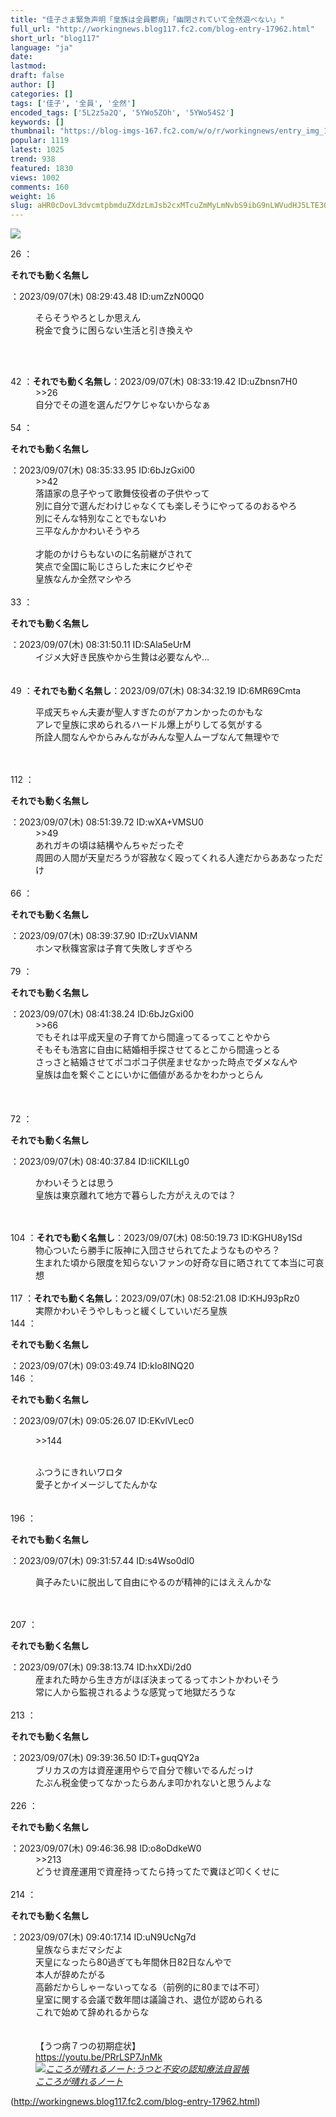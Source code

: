 ```yaml
---
title: "佳子さま緊急声明「皇族は全員鬱病」「幽閉されていて全然遊べない」"
full_url: "http://workingnews.blog117.fc2.com/blog-entry-17962.html"
short_url: "blog117"
language: "ja"
date: 
lastmod: 
draft: false
author: []
categories: []
tags: ['佳子', '全員', '全然']
encoded_tags: ['5L2z5a2Q', '5YWo5ZOh', '5YWo54S2']
keywords: []
thumbnail: "https://blog-imgs-167.fc2.com/w/o/r/workingnews/entry_img_17962.jpg"
popular: 1119
latest: 1025
trend: 938
featured: 1830
views: 1002
comments: 160
weight: 16
slug: aHR0cDovL3dvcmtpbmduZXdzLmJsb2cxMTcuZmMyLmNvbS9ibG9nLWVudHJ5LTE3OTYyLmh0bWw=
---
```


![](https://blog-imgs-167.fc2.com/w/o/r/workingnews/entry_img_17962.jpg)

<dl class='thread'><dt>26 ：<p><b>それでも動く名無し</b></p>：2023/09/07(木) 08:29:43.48 ID:umZzN00Q0 <br></dt><dd><p>そらそうやろとしか思えん <br>税金で食うに困らない生活と引き換えや </p><br><dd><p></p> <dd><p></p> <br></dd></dd></dd><dt>42 ：<b>それでも動く名無し</b>：2023/09/07(木) 08:33:19.42 ID:uZbnsn7H0 <br></dt><dd>>>26 <br>自分でその道を選んだワケじゃないからなぁ <dd><br> </dd></dd><dt>54 ：<p><b>それでも動く名無し</b></p>：2023/09/07(木) 08:35:33.95 ID:6bJzGxi00 <br></dt><dd>>>42 <br>落語家の息子やって歌舞伎役者の子供やって <br>別に自分で選んだわけじゃなくても楽しそうにやってるのおるやろ <br>別にそんな特別なことでもないわ <br>三平なんかかわいそうやろ <br><dd><br>才能のかけらもないのに名前継がされて <br>笑点で全国に恥じさらした末にクビやぞ <br>皇族なんか全然マシやろ <br><dd><br> </dd></dd></dd><dt>33 ：<p><b>それでも動く名無し</b></p>：2023/09/07(木) 08:31:50.11 ID:SAla5eUrM <br></dt><dd>イジメ大好き民族やから生贄は必要なんや…<br><br><br></dd><dt>49 ：<b>それでも動く名無し</b>：2023/09/07(木) 08:34:32.19 ID:6MR69Cmta <br></dt><dd><p>平成天ちゃん夫妻が聖人すぎたのがアカンかったのかもな <br>アレで皇族に求められるハードル爆上がりしてる気がする <br>所詮人間なんやからみんながみんな聖人ムーブなんて無理やで</p> <br><dd><br> </dd></dd><dt>112 ：<p><b>それでも動く名無し</b></p>：2023/09/07(木) 08:51:39.72 ID:wXA+VMSU0 <br></dt><dd>>>49 <br>あれガキの頃は結構やんちゃだったぞ <br>周囲の人間が天皇だろうが容赦なく殴ってくれる人達だからああなっただけ <dd><br> </dd></dd><dt>66 ：<p><b>それでも動く名無し</b></p>：2023/09/07(木) 08:39:37.90 ID:rZUxVlANM <br></dt><dd>ホンマ秋篠宮家は子育て失敗しすぎやろ <dd> <dd> <br></dd></dd></dd><dt>79 ：<p><b>それでも動く名無し</b></p>：2023/09/07(木) 08:41:38.24 ID:6bJzGxi00 <br></dt><dd>>>66 <br>でもそれは平成天皇の子育てから間違ってるってことやから <br>そもそも浩宮に自由に結婚相手探させてるとこから間違っとる <br>さっさと結婚させてポコポコ子供産ませなかった時点でダメなんや <br>皇族は血を繋ぐことにいかに価値があるかをわかっとらん <dd> <dd><br><br> <br></dd></dd></dd><dt>72 ：<p><b>それでも動く名無し</b></p>：2023/09/07(木) 08:40:37.84 ID:IiCKILLg0 <br></dt><dd><p>かわいそうとは思う <br>皇族は東京離れて地方で暮らした方がええのでは？ </p><br><dd><br> </dd></dd><dt>104 ：<b>それでも動く名無し</b>：2023/09/07(木) 08:50:19.73 ID:KGHU8y1Sd <br></dt><dd>物心ついたら勝手に阪神に入団させられてたようなものやろ？ <br>生まれた頃から限度を知らないファンの好奇な目に晒されてて本当に可哀想 <br><dd><br> </dd></dd><dt>117 ：<b>それでも動く名無し</b>：2023/09/07(木) 08:52:21.08 ID:KHJ93pRz0 <br></dt><dd>実際かわいそうやしもっと緩くしていいだろ皇族 <br><dd> </dd></dd><dt>144 ：<p><b>それでも動く名無し</b></p>：2023/09/07(木) 09:03:49.74 ID:kIo8INQ20 <br></dt><dt>146 ：<p><b>それでも動く名無し</b></p>：2023/09/07(木) 09:05:26.07 ID:EKvlVLec0 <br></dt><dd><p>>>144</p> <br>ふつうにきれいワロタ <br>愛子とかイメージしてたんかな <br><dd><br><br> </dd></dd><dt>196 ：<p><b>それでも動く名無し</b></p>：2023/09/07(木) 09:31:57.44 ID:s4Wso0dl0 <br></dt><dd><p>眞子みたいに脱出して自由にやるのが精神的にはええんかな </p><br><dd><br> </dd></dd><dt>207 ：<p><b>それでも動く名無し</b></p>：2023/09/07(木) 09:38:13.74 ID:hxXDi/2d0 <br></dt><dd>産まれた時から生き方がほぼ決まってるってホントかわいそう <br>常に人から監視されるような感覚って地獄だろうな <br><dd><br> </dd></dd><dt>213 ：<p><b>それでも動く名無し</b></p>：2023/09/07(木) 09:39:36.50 ID:T+guqQY2a <br></dt><dd>ブリカスの方は資産運用やらで自分で稼いでるんだっけ <br>たぶん税金使ってなかったらあんま叩かれないと思うんよな <dd><br> </dd></dd><dt>226 ：<p><b>それでも動く名無し</b></p>：2023/09/07(木) 09:46:36.98 ID:o8oDdkeW0 <br></dt><dd>>>213 <br>どうせ資産運用で資産持ってたら持ってたで糞ほど叩くくせに <br><dd><br> </dd></dd><dt>214 ：<p><b>それでも動く名無し</b></p>：2023/09/07(木) 09:40:17.14 ID:uN9UcNg7d <br></dt><dd>皇族ならまだマシだよ <br>天皇になったら80過ぎても年間休日82日なんやで <br>本人が辞めたがる <br>高齢だからしゃーないってなる（前例的に80までは不可） <br>皇室に関する会議で数年間は議論され、退位が認められる <br>これで始めて辞めれるからな <br><br><br><dd>【うつ病７つの初期症状】 <br><dd><a href='https://youtu.be/PRrLSP7JnMk' target='_blank'>https://youtu.be/PRrLSP7JnMk</a><br><dd><em><a href='https://www.amazon.co.jp/exec/obidos/ASIN/442211283X/worksw-22/' target='_blank'><img alt='こころが晴れるノート:うつと不安の認知療法自習帳' src='https://m.media-amazon.com/images/I/51GU0AjQhuL._SL160_.jpg'></a><br><a href='https://www.amazon.co.jp/exec/obidos/ASIN/442211283X/worksw-22/' target='_blank'>こころが晴れるノート</a> </em></dd></dd></dd></dd></dl> 

(http://workingnews.blog117.fc2.com/blog-entry-17962.html)
